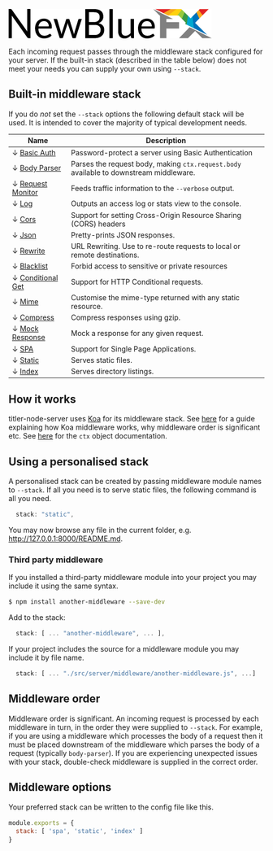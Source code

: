 [![NewBlueFX](img/NewBlueFX_logo.png)](Home.md)

Each incoming request passes through the middleware stack configured for your server. If the built-in stack (described in the table below) does not meet your needs you can supply your own using `--stack`.

## Built-in middleware stack

If you do *not* set the `--stack` options the following default stack will be used. It is intended to cover the majority of typical development needs.

| Name               | Description |
| ------------------ | ---- |
| ↓ [Basic Auth]() | Password-protect a server using Basic Authentication |
| ↓ [Body Parser]() | Parses the request body, making `ctx.request.body` available to downstream middleware.|
| ↓ [Request Monitor]() | Feeds traffic information to the `--verbose` output.|
| ↓ [Log]() | Outputs an access log or stats view to the console.|
| ↓ [Cors]() | Support for setting Cross-Origin Resource Sharing (CORS) headers |
| ↓ [Json]() | Pretty-prints JSON responses. |
| ↓ [Rewrite]() | URL Rewriting. Use to re-route requests to local or remote destinations.|
| ↓ [Blacklist]() | Forbid access to sensitive or private resources|
| ↓ [Conditional Get]() | Support for HTTP Conditional requests.|
| ↓ [Mime]() | Customise the mime-type returned with any static resource.|
| ↓ [Compress]() | Compress responses using gzip.|
| ↓ [Mock Response]() | Mock a response for any given request.|
| ↓ [SPA]() | Support for Single Page Applications.|
| ↓ [Static]() | Serves static files.|
| ↓ [Index]() | Serves directory listings.|

## How it works

titler-node-server uses [Koa](https://github.com/koajs/koa/) for its middleware stack. See [here](https://github.com/koajs/koa/blob/master/docs/guide.md) for a guide explaining how Koa middleware works, why middleware order is significant etc. See [here](https://github.com/koajs/koa/blob/master/docs/api/context.md) for the `ctx` object documentation.

## Using a personalised stack

A personalised stack can be created by passing middleware module names to `--stack`. If all you need is to serve static files, the following command is all you need.

```js
  stack: "static",
```
<!-- ```
$ ws --stack lws-static
Serving at http://newbluefx.local:8000, http://127.0.0.1:8000, http://192.168.0.100:8000
``` -->

You may now browse any file in the current folder, e.g. http://127.0.0.1:8000/README.md.

### Third party middleware

If you installed a third-party middleware module into your project you may include it using the same syntax.

```sh
$ npm install another-middleware --save-dev
```
Add to the stack:
```js
  stack: [ ... "another-middleware", ... ],
```
<!-- ```
$ npm install another-middleware --save-dev
$ ws --stack another-middleware
Serving at http://newbluefx.local:8000, http://127.0.0.1:8000, http://192.168.0.100:8000
``` -->

If your project includes the source for a middleware module you may include it by file name.

```js
  stack: [ ... "./src/server/middleware/another-middleware.js", ...]
```
<!-- ```
$ ws --stack ./lib/another-middleware.js
Serving at http://newbluefx.local:8000, http://127.0.0.1:8000, http://192.168.0.100:8000
``` -->

## Middleware order

Middleware order is significant. An incoming request is processed by each middleware in turn, in the order they were supplied to `--stack`. For example, if you are using a middleware which processes the body of a request then it must be placed downstream of the middleware which parses the body of a request (typically `body-parser`). If you are experiencing unexpected issues with your stack, double-check middleware is supplied in the correct order.

## Middleware options

<!-- Each middleware module may define command-line options. For example, the `static` module defines several command-line options - you can view them with this command:

```
$ ws --stack static --help
```

### Using config -->

Your preferred stack can be written to the config file like this.

```js
module.exports = {
  stack: [ 'spa', 'static', 'index' ]
}
```

<!-- ### View built-in middleware list

If you need reminding of the built-in middleware modules names (in order to pass one or more of them to `--stack`), you can print them with this command.

```
$ ws middleware-list
[ 'body-parser',
  'request-monitor',
  'log',
  'cors',
  'json',
  'rewrite',
  'blacklist',
  'conditional-get',
  'mime',
  'compress',
  'mock-response',
  'spa',
  'static',
  'index' ]
``` -->